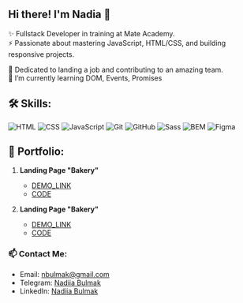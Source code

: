 ## Hi there! I'm Nadia 👋
✨ Fullstack Developer in training at Mate Academy.<br>
⚡ Passionate about mastering JavaScript, HTML/CSS, and building responsive projects.

🤩 Dedicated to landing a job and contributing to an amazing team.<br>
🌱 I’m currently learning DOM, Events, Promises

## 🛠️ Skills:

![HTML](https://img.shields.io/badge/HTML-Flexbox%2C%20Grid-orange?style=for-the-badge&logo=html5&logoColor=white)
![CSS](https://img.shields.io/badge/CSS-Adaptive%20Design%2C%20Animation%2C%20Transformation-blue?style=for-the-badge&logo=css3&logoColor=white)
![JavaScript](https://img.shields.io/badge/JavaScript-ES6%2B%2C%20DOM-yellow?style=for-the-badge&logo=javascript&logoColor=black)
![Git](https://img.shields.io/badge/Git-Version%20Control-red?style=for-the-badge&logo=git&logoColor=white)
![GitHub](https://img.shields.io/badge/GitHub-Repository-black?style=for-the-badge&logo=github&logoColor=white)
![Sass](https://img.shields.io/badge/Sass-CSS%20Preprocessor-pink?style=for-the-badge&logo=sass&logoColor=white)
![BEM](https://img.shields.io/badge/BEM-CSS%20Methodology-green?style=for-the-badge&logo=css3&logoColor=white)
![Figma](https://img.shields.io/badge/Figma-Design%20Tool-blueviolet?style=for-the-badge&logo=figma&logoColor=white)



## 📂 Portfolio:
1. **Landing Page "Bakery"**  
   - [DEMO_LINK](https://nadiiabulmak.github.io/Bakery_landing_project/)  
   - [CODE](https://github.com/NadiiaBulmak/Bakery_landing_project) 

2. **Landing Page "Bakery"**  
   - [DEMO_LINK](https://nadiiabulmak.github.io/Bakery_landing_project/)  
   - [CODE](https://github.com/NadiiaBulmak/Bakery_landing_project) 
  
### 📫 Contact Me:
- Email: nbulmak@gmail.com 
- Telegram: [Nadiia Bulmak](https://t.me/bulmak_nadiia)  
- LinkedIn: [Nadiia Bulmak](www.linkedin.com/in/nadiiabulmak)

<!--
**NadiiaBulmak/NadiiaBulmak** is a ✨ _special_ ✨ repository because its `README.md` (this file) appears on your GitHub profile.

Here are some ideas to get you started:

- 🔭 I’m currently working on ...
- 🌱 I’m currently learning ...
- 👯 I’m looking to collaborate on ...
- 🤔 I’m looking for help with ...
- 💬 Ask me about ...
- 📫 How to reach me: ...
- 😄 Pronouns: ...
- ⚡ Fun fact: ...
-->
